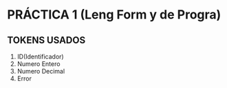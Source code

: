 # PRÁCTICA 1 (Leng Form y de Progra)

## TOKENS USADOS
1. ID(Identificador)
2. Numero Entero
3. Numero Decimal
4. Error